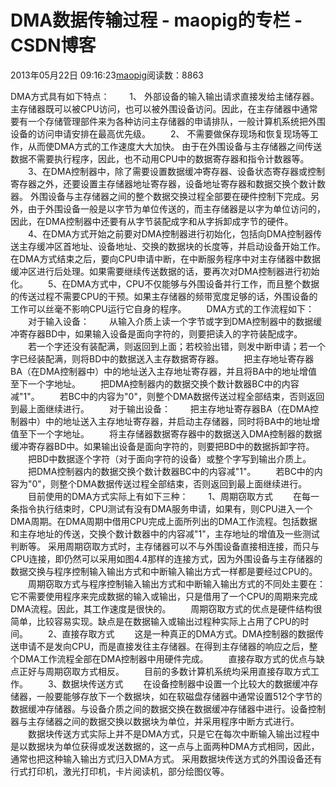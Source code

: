 # DMA数据传输过程 - maopig的专栏 - CSDN博客
2013年05月22日 09:16:23[maopig](https://me.csdn.net/maopig)阅读数：8863
                
DMA方式具有如下特点：
　　1、 外部设备的输入输出请求直接发给主储存器。
主存储器既可以被CPU访问，也可以被外围设备访问。因此，在主存储器中通常要有一个存储管理部件来为各种访问主存储器的申请排队，一般计算机系统把外围设备的访问申请安排在最高优先级。
　　2、 不需要做保存现场和恢复现场等工作，从而使DMA方式的工作速度大大加快。
由于在外围设备与主存储器之间传送数据不需要执行程序，因此，也不动用CPU中的数据寄存器和指令计数器等。
　　3、在DMA控制器中，除了需要设置数据缓冲寄存器、设备状态寄存器或控制寄存器之外，还要设置主存储器地址寄存器，设备地址寄存器和数据交换个数计数器。
外围设备与主存储器之间的整个数据交换过程全部要在硬件控制下完成。另外，由于外围设备一般是以字节为单位传送的，而主存储器是以字为单位访问的，因此，在DMA控制器中还要有从字节装配成字和从字拆卸成字节的硬件。
　　4、在DMA方式开始之前要对DMA控制器进行初始化，包括向DMA控制器传送主存缓冲区首地址、设备地址、交换的数据块的长度等，并启动设备开始工作。在DMA方式结束之后，要向CPU申请中断，在中断服务程序中对主存储器中数据缓冲区进行后处理。如果需要继续传送数据的话，要再次对DMA控制器进行初始化。
　　5、在DMA方式中，CPU不仅能够与外围设备并行工作，而且整个数据的传送过程不需要CPU的干预。如果主存储器的频带宽度足够的话，外围设备的工作可以丝毫不影响CPU运行它自身的程序。
　　DMA方式的工作流程如下：
　　对于输入设备：
　　从输入介质上读一个字节或字到DMA控制器中的数据缓冲寄存器BD中，如果输入设备是面向字符的，则要把读入的字符装配成字。
　　若一个字还没有装配满，则返回到上面；若校验出错，则发中断申请；若一个字已经装配满，则将BD中的数据送入主存数据寄存器。
　　把主存地址寄存器BA（在DMA控制器中）中的地址送入主存地址寄存器，并且将BA中的地址增值至下一个字地址。
　　把DMA控制器内的数据交换个数计数器BC中的内容减"1"。
　　若BC中的内容为"0"，则整个DMA数据传送过程全部结束，否则返回到最上面继续进行。
　　对于输出设备：
　　把主存地址寄存器BA（在DMA控制器中）中的地址送入主存地址寄存器，并启动主存储器，同时将BA中的地址增值至下一个字地址。
　　将主存储器数据寄存器中的数据送入DMA控制器的数据缓冲寄存器BD中。如果输出设备是面向字符的，则要把BD中的数据拆卸字符。
　　把BD中数据逐个字符（对于面向字符的设备）或整个字写到输出介质上。
　　把DMA控制器内的数据交换个数计数器BC中的内容减"1"。
　　若BC中的内容为"0"，则整个DMA数据传送过程全部结束，否则返回到最上面继续进行。
　　目前使用的DMA方式实际上有如下三种：
　　1、周期窃取方式
　　在每一条指令执行结束时，CPU测试有没有DMA服务申请，如果有，则CPU进入一个DMA周期。在DMA周期中借用CPU完成上面所列出的DMA工作流程。包括数据和主存地址的传送，交换个数计数器中的内容减"1"，主存地址的增值及一些测试判断等。
采用周期窃取方式时，主存储器可以不与外围设备直接相连接，而只与CPU连接，即仍然可以采用如图4.4那样的连接方式，因为外围设备与主存储器的数据交换与程序控制输入输出方式和中断输入输出方式一样都是要经过CPU的。
　　周期窃取方式与程序控制输入输出方式和中断输入输出方式的不同处主要在：它不需要使用程序来完成数据的输入或输出，只是借用了一个CPU的周期来完成DMA流程。因此，其工作速度是很快的。
　　周期窃取方式的优点是硬件结构很简单，比较容易实现。缺点是在数据输入或输出过程种实际上占用了CPU的时间。
　　2、直接存取方式
　　这是一种真正的DMA方式。DMA控制器的数据传送申请不是发向CPU，而是直接发往主存储器。在得到主存储器的响应之后，整个DMA工作流程全部在DMA控制器中用硬件完成。
　　直接存取方式的优点与缺点正好与周期窃取方式相反。
　　目前的多数计算机系统均采用直接存取方式工作。
　　3、数据块传送方式
　　在设备控制器中设置一个比较大的数据缓冲存储器，一般要能够存放下一个数据块，如在软磁盘存储器中通常设置512个字节的数据缓冲存储器。与设备介质之间的数据交换在数据缓冲存储器中进行。设备控制器与主存储器之间的数据交换以数据块为单位，并采用程序中断方式进行。
　　数据块传送方式实际上并不是DMA方式，只是它在每次中断输入输出过程中是以数据块为单位获得或发送数据的，这一点与上面两种DMA方式相同，因此，通常也把这种输入输出方式归入DMA方式。
采用数据块传送方式的外围设备还有行式打印机，激光打印机，卡片阅读机，部分绘图仪等。
